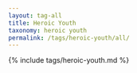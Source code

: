 ```yaml
---
layout: tag-all
title: Heroic Youth
taxonomy: heroic youth
permalink: /tags/heroic-youth/all/
---
```


{% include tags/heroic-youth.md %}
